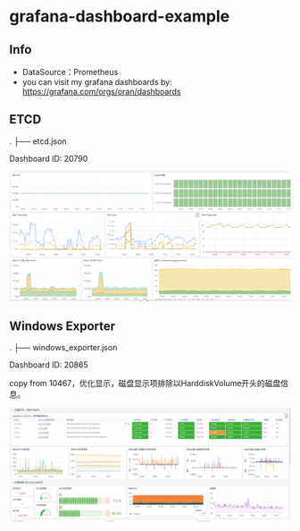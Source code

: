 # grafana-dashboard-example

## Info

* DataSource：Prometheus
* you can visit my grafana dashboards by: https://grafana.com/orgs/oran/dashboards

## ETCD

.
├── etcd.json

Dashboard ID: 20790

![1712741061150](image/README/1712741061150.png)

## Windows Exporter
.
├── windows_exporter.json

Dashboard ID: 20865

copy from 10467，优化显示，磁盘显示项排除以HarddiskVolume开头的磁盘信息。


![1712740415683](image/README/1712740415683.png)
